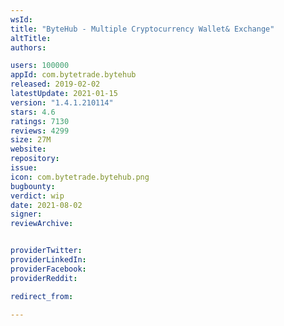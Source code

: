 ```yaml
---
wsId: 
title: "ByteHub - Multiple Cryptocurrency Wallet& Exchange"
altTitle: 
authors:

users: 100000
appId: com.bytetrade.bytehub
released: 2019-02-02
latestUpdate: 2021-01-15
version: "1.4.1.210114"
stars: 4.6
ratings: 7130
reviews: 4299
size: 27M
website: 
repository: 
issue: 
icon: com.bytetrade.bytehub.png
bugbounty: 
verdict: wip
date: 2021-08-02
signer: 
reviewArchive:


providerTwitter: 
providerLinkedIn: 
providerFacebook: 
providerReddit: 

redirect_from:

---
```



